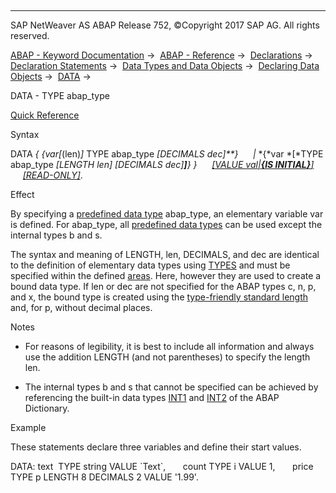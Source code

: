   

* * *

SAP NetWeaver AS ABAP Release 752, ©Copyright 2017 SAP AG. All rights reserved.

[ABAP - Keyword Documentation](javascript:call_link\('abenabap.htm'\)) →  [ABAP - Reference](javascript:call_link\('abenabap_reference.htm'\)) →  [Declarations](javascript:call_link\('abendeclarations.htm'\)) →  [Declaration Statements](javascript:call_link\('abenabap_declarations.htm'\)) →  [Data Types and Data Objects](javascript:call_link\('abentypes_and_objects.htm'\)) →  [Declaring Data Objects](javascript:call_link\('abenobjects_statements.htm'\)) →  [DATA](javascript:call_link\('abapdata.htm'\)) → 

DATA - TYPE abap\_type

[Quick Reference](javascript:call_link\('abapdata_shortref.htm'\))

Syntax

DATA *{* *{*var*\[*(len)*\]* TYPE abap\_type *\[*DECIMALS dec*\]**}*
     *|* *{*var *\[*TYPE abap\_type *\[*LENGTH len*\]* *\[*DECIMALS dec*\]**\]**}* *}*
     [*\[*VALUE val*|**{*IS INITIAL*}**\]*](javascript:call_link\('abapdata_options.htm'\))
     [*\[*READ-ONLY*\]*](javascript:call_link\('abapdata_options.htm'\)).

Effect

By specifying a [predefined data type](javascript:call_link\('abenpredefined_data_type_glosry.htm'\) "Glossary Entry") abap\_type, an elementary variable var is defined. For abap\_type, all [predefined data types](javascript:call_link\('abenpredefined_abap_type_glosry.htm'\) "Glossary Entry") can be used except the internal types b and s.

The syntax and meaning of LENGTH, len, DECIMALS, and dec are identical to the definition of elementary data types using [TYPES](javascript:call_link\('abaptypes_simple.htm'\)) and must be specified within the defined [areas](javascript:call_link\('abenbuilt_in_types_complete.htm'\)). Here, however they are used to create a bound data type. If len or dec are not specified for the ABAP types c, n, p, and x, the bound type is created using the [type-friendly standard length](javascript:call_link\('abenbuilt_in_types_complete.htm'\)) and, for p, without decimal places.

Notes

-   For reasons of legibility, it is best to include all information and always use the addition LENGTH (and not parentheses) to specify the length len.
    
-   The internal types b and s that cannot be specified can be achieved by referencing the built-in data types [INT1](javascript:call_link\('abenddic_builtin_types.htm'\)) and [INT2](javascript:call_link\('abenddic_builtin_types.htm'\)) of the ABAP Dictionary.
    

Example

These statements declare three variables and define their start values.

DATA: text  TYPE string VALUE \`Text\`,
      count TYPE i VALUE 1,
      price TYPE p LENGTH 8 DECIMALS 2 VALUE '1.99'.